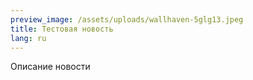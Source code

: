 ```yaml
---
preview_image: /assets/uploads/wallhaven-5glg13.jpeg
title: Тестовая новость
lang: ru
---
```

Описание новости